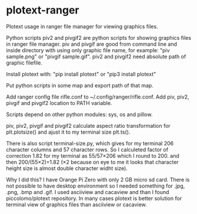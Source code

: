 # plotext-ranger
Plotext usage in ranger file manager for viewing graphics files.

Python scripts piv2 and pivgif2 are python scripts for showing graphics files in ranger file manager. piv and pivgif are good from command line and inside directory with using only graphic file name, for example: "piv sample.png" or "pivgif sample.gif". piv2 and pivgif2 need absolute path of graphic filefile.

Install plotext with:
  "pip install plotext" or
  "pip3 install plotext"
  
Put python scripts in some map and export path of that map.
  
Add ranger config file rifle.conf to ~/.config/ranger/rifle.conf. Add piv, piv2, pivgif and pivgif2 location to PATH variable.

Scripts depend on other python modules: sys, os and pillow.

piv, piv2, pivgif and pivgif2 calculate aspect ratio transformation for plt.plotsize() and ajust it to my terminal size plt.ts().

There is also script terminal-size.py, which gives for my terminal 206 character columns and 57 character rows. So I calculeted factor of correction 1.82 for my terminal as 55/57×206 which I round to 200. and then 200/(55×2)=1.82 (×2 because on eye to me it looks that character height size is almost double character widht size).

Why I did this?
I have Orange Pi Zero with only 2 GB micro sd card. There is not possible to have desktop environment so I needed something for .jpg, .png, .bmp and .gif.
I used asciiview and cacaview and than I found piccolomo/plotext repository. In many cases plotext is better solution for terminal view of graphics files than asciiview or cacaview.
